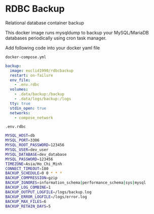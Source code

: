 # RDBC Backup

Relational database container backup

This docker image runs mysqldump to backup your MySQL/MariaDB databases periodically using cron task manager.

Add following code into your docker yaml file

`docker-compose.yml`

```yml
backup:
  image: euclid1990/rdbcbackup
  restart: on-failure
  env_file:
    - .env.rdbc
  volumes:
    - .data/backup:/backup
    - .data/logs/backup:/logs
  tty: true
  stdin_open: true
  networks:
    - compose_network
```

`.env.rdbc`

```bash
MYSQL_HOST=db
MYSQL_PORT=3306
MYSQL_ROOT_PASSWORD=123456
MYSQL_USER=dev_user
MYSQL_DATABASE=dev_database
MYSQL_PASSWORD=123456
TIMEZONE=Asia/Ho_Chi_Minh
CONNECT_TIMEOUT=180
BACKUP_SCHEDULE=0 0 * * *
BACKUP_COMPRESSION=gzip
BACKUP_IGNORES=information_schema|performance_schema|sys|mysql
BACKUP_LOG_COMBINE=1
BACKUP_OUTPUT_LOGFILE=/logs/backup.log
BACKUP_ERROR_LOGFILE=/logs/error.log
BACKUP_MAX_FILES=6
BACKUP_RETAIN_DAYS=5
```
